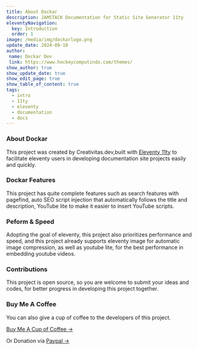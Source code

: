 ```yaml
---
title: About Dockar
description: JAMSTACK Documentation for Static Site Generator 11ty
eleventyNavigation:
  key: Introduction
  order: 1
image: /media/img/dockarlogo.png
update_date: 2024-09-10
author:
 name: Dockar Dev
 link: https://www.hockeycomputindo.com/themes/
show_author: true
show_update_date: true
show_edit_page: true
show_table_of_content: true
tags:
  - intro
  - 11ty
  - eleventy
  - documentation
  - docs
---
```


### About Dockar

This project was created by Creativitas.dev,built with [Eleventy 11ty](https://www.11ty.dev) to facilitate eleventy users in developing documentation site projects easily and quickly.

### Dockar Features

This project has quite complete features such as search features with pagefind, auto SEO script injection that automatically follows the title and description, YouTube lite to make it easier to insert YouTube scripts.

### Peform & Speed

Adopting the goal of eleventy, this project also prioritizes performance and speed, and this project already supports eleventy image for automatic image compression, as well as youtube lite, for the best performance in embedding youtube videos.

### Contributions

This project is open source, so you are welcome to submit your ideas and codes, for better progress in developing this project together.

### Buy Me  A Coffee

You can also give a cup of coffee to the developers of this project.

[Buy Me A Cup of Coffee  →](https://creativitaz.gumroad.com/coffee)

Or Donation via [Paypal →](https://www.paypal.com/cgi-bin/webscr?cmd=_s-xclick&hosted_button_id=JVZVXBC4N9DAN)
